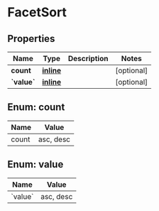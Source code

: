
# FacetSort

## Properties
Name | Type | Description | Notes
------------ | ------------- | ------------- | -------------
**count** | [**inline**](#CountEnum) |  |  [optional]
**&#x60;value&#x60;** | [**inline**](#&#x60;value&#x60;Enum) |  |  [optional]


<a name="CountEnum"></a>
## Enum: count
Name | Value
---- | -----
count | asc, desc


<a name="`value`Enum"></a>
## Enum: value
Name | Value
---- | -----
&#x60;value&#x60; | asc, desc



